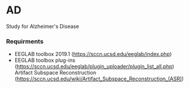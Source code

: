 # AD
Study for Alzheimer's Disease


### Requirments
- EEGLAB toolbox 2019.1 (https://sccn.ucsd.edu/eeglab/index.php)
- EEGLAB toolbox plug-ins (https://sccn.ucsd.edu/eeglab/plugin_uploader/plugin_list_all.php) <br/>
  Artifact Subspace Reconstruction (https://sccn.ucsd.edu/wiki/Artifact_Subspace_Reconstruction_(ASR))
